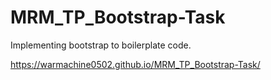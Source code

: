# MRM_TP_Bootstrap-Task
Implementing bootstrap to boilerplate code.

https://warmachine0502.github.io/MRM_TP_Bootstrap-Task/
